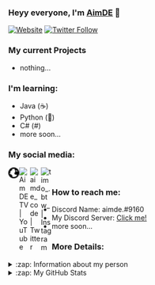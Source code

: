 ### Heyy everyone, I'm [AimDE] 👋

[![Website](https://img.shields.io/website?label=aimdetv.de&style=for-the-badge&url=https%3A%2F%2Faimdetv.de)](https://aimdetv.de)
[![Twitter Follow](https://img.shields.io/twitter/follow/aimde_code?color=1DA1F2&logo=twitter&style=for-the-badge)](https://twitter.com/intent/follow?original_referer=https%3A%2F%2Fgithub.com%2Faimde_code&screen_name=aimde_code)

### My current Projects

- nothing...

### I'm learning:

- Java (☕)
- Python (🐍)
- C# (#️)
- more soon...

### My social media:

[<img align="left" alt="aimdetv.de" width="22px" src="https://raw.githubusercontent.com/iconic/open-iconic/master/svg/globe.svg" />][website]
[<img align="left" alt="AimDETV | YouTube" width="22px" src="https://cdn.jsdelivr.net/npm/simple-icons@v3/icons/youtube.svg" />][youtube]
[<img align="left" alt="aimde_code | Twitter" width="22px" src="https://cdn.jsdelivr.net/npm/simple-icons@v3/icons/twitter.svg" />][twitter]
[<img align="left" alt="timo_.btw_ | Instagram" width="22px" src="https://cdn.jsdelivr.net/npm/simple-icons@v3/icons/instagram.svg" />][instagram]
<br />
### How to reach me:

- Discord Name: aimde.#9160
- My Discord Server: [Click me!]
- more soon...

### More Details:
<details>
  <summary>:zap: Information about my person</summary>

  - My name is Timo
  - I'm currently 14 y/o
  - I'm interested in Java Development
  - And I would like to learn more programming languages in the future
  
</details>
<details>
  <summary>:zap: My GitHub Stats</summary>

  <img align="left" alt="AimDE's GitHub Stats" src="https://github-readme-stats.vercel.app/api?username=AimDETV&show_icons=true&theme=tokyonight" />

</details>

[AimDE]: https://aimdetv.de
[website]: https://aimdetv.de
[twitter]: https://twitter.com/aimde_code
[youtube]: https://www.youtube.com/channel/UC_EOii2t1ggPlosiDiWZCmw
[instagram]: https://instagram.com/timo_.btw_
[Click me!]: https://discord.gg/tNGJQVWJ7T
